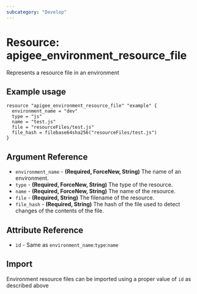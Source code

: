 ```yaml
---
subcategory: "Develop"
---
```

# Resource: apigee_environment_resource_file
Represents a resource file in an environment
## Example usage
```hcl
resource "apigee_environment_resource_file" "example" {
  environment_name = "dev"
  type = "js"
  name = "test.js"
  file = "resourceFiles/test.js"
  file_hash = filebase64sha256("resourceFiles/test.js")
}
```
## Argument Reference
* `environment_name` - **(Required, ForceNew, String)** The name of an environment.
* `type` - **(Required, ForceNew, String)** The type of the resource.
* `name` - **(Required, ForceNew, String)** The name of the resource.
* `file` - **(Required, String)** The filename of the resource.
* `file_hash` - **(Required, String)** The hash of the file used to detect changes of the contents of the file.
## Attribute Reference
* `id` - Same as `environment_name`:`type`:`name`
## Import
Environment resource files can be imported using a proper value of `id` as described above
